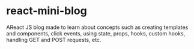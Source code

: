 # react-mini-blog

AReact JS blog made to learn about concepts such as creating templates and components, click events, using state, props, hooks, custom hooks, handling GET and POST requests, etc.

